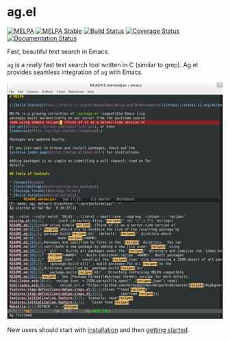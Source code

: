 # ag.el

[![MELPA](http://melpa.org/packages/ag-badge.svg)](http://melpa.org/#/ag)
[![MELPA Stable](http://stable.melpa.org/packages/ag-badge.svg)](http://stable.melpa.org/#/ag)
[![Build Status](https://travis-ci.org/Wilfred/ag.el.svg)](https://travis-ci.org/Wilfred/ag.el)
[![Coverage Status](https://coveralls.io/repos/github/Wilfred/ag.el/badge.svg)](https://coveralls.io/github/Wilfred/ag.el)
[![Documentation Status](https://readthedocs.org/projects/agel/badge/?version=latest)](http://agel.readthedocs.io/en/latest/?badge=latest)

Fast, beautiful text search in Emacs.

`ag` is a *really* fast text search tool written in C (similar to
grep). Ag.el provides seamless integration of `ag` with Emacs.

![screenshot](ag_el_screenshot.png)

New users should start with [installation](docs/installation.md) and then
[getting started](docs/getting_started.md).
